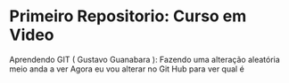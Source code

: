# Primeiro Repositorio: Curso em Video
 Aprendendo GIT ( Gustavo Guanabara ): 
 Fazendo uma alteração aleatória meio anda a ver
 Agora eu vou alterar no Git Hub para ver qual é
